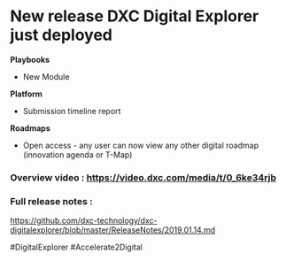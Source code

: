  
# New release DXC Digital Explorer just deployed

**Playbooks** 
- New Module

**Platform** 
- Submission timeline report

**Roadmaps**
- Open access - any user can now view any other digital roadmap (innovation agenda or T-Map)


### Overview video : https://video.dxc.com/media/t/0_6ke34rjb 

### Full release notes : 
https://github.com/dxc-technology/dxc-digitalexplorer/blob/master/ReleaseNotes/2019.01.14.md

#DigitalExplorer #Accelerate2Digital

